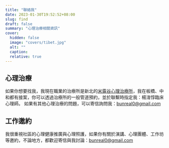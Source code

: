 ```yaml
---
title: "聯絡我"
date: 2023-01-30T19:52:52+08:00
slug: find
draft: false
summary: "心理治療相關資訊"
cover:
  hidden: false
  image: "covers/tibet.jpg"
  alt: ""
  caption:
  relative: true
---
```


## 心理治療

如果你想要找我，我現在職業的治療所是新北的[米露谷心理治療所](https://www.mirukupsy.com/?fbclid=IwAR2LebfQI9Od06F3ema6qJZNOOvPGeWEXHjHsoPvQrHvVwg0E5Iaqd8ygfk)，我在板橋、中和都有接案，你可以透過治療所的一般管道預約，並於聯繫時指定我：楊淯惇臨床心理師。
如果有其他心理治療的問題，可以寄信詢問我：bunreal0@gmail.com

## 工作邀約

我很重視社區的心理健康推廣與心理照護，如果你有關於演講、心理團體、工作坊等邀約，不論地方，都歡迎寄信與我討論：bunreal0@gmail.com
